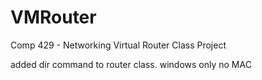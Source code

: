 VMRouter
========

Comp 429 - Networking Virtual Router Class Project

added dir command to router class. windows only no MAC
